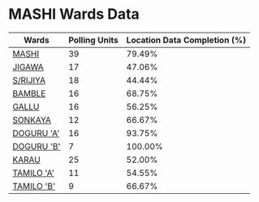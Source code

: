 
# MASHI Wards Data

| Wards | Polling Units | Location Data Completion (%) |
| ---- | ----- | ------- |
| [MASHI](./wards/5107-mashi) | 39 | 79.49% |
| [JIGAWA](./wards/5108-jigawa) | 17 | 47.06% |
| [S/RIJIYA](./wards/5109-s/rijiya) | 18 | 44.44% |
| [BAMBLE](./wards/5110-bamble) | 16 | 68.75% |
| [GALLU](./wards/5111-gallu) | 16 | 56.25% |
| [SONKAYA](./wards/5112-sonkaya) | 12 | 66.67% |
| [DOGURU 'A'](./wards/5113-doguru-'a') | 16 | 93.75% |
| [DOGURU 'B'](./wards/5114-doguru-'b') | 7 | 100.00% |
| [KARAU](./wards/5115-karau) | 25 | 52.00% |
| [TAMILO 'A'](./wards/5116-tamilo-'a') | 11 | 54.55% |
| [TAMILO 'B'](./wards/5117-tamilo-'b') | 9 | 66.67% |




